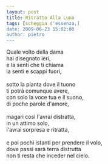 ```yaml
---
layout: post
title: Ritratto Alla Luna
tags: [scheggia d'essenza,]
date: 2009-06-23 15:02:00
author: pietro
---
```

Quale volto della dama<br/>hai disegnato ieri,<br/>e la senti che ti chiama<br/>la senti e scappi fuori,<br/><br/>sotto la pianta dove il tuono<br/>ti potrà comunque avere,<br/>con solo la voce tua e il suono,<br/>di poche parole d'amore,<br/><br/>magari così l'avrai distratta,<br/>in un attimo solo,<br/>l'avrai sorpresa e ritratta,<br/><br/>e poi pochi istanti per prendere il volo,<br/>dove passi sarà terra distrutta<br/>non ti resta che inceder nel cielo.
